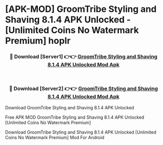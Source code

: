 # [APK-MOD] GroomTribe Styling and Shaving 8.1.4 APK Unlocked - [Unlimited Coins No Watermark Premium] hoplr



<div align="center">
<h3>🔴 Download [Server1] 👉👉 <a href="https://momento.my/?title=GroomTribe_Styling_and_Shaving_8.1.4_APK_Unlocked">GroomTribe Styling and Shaving 8.1.4 APK Unlocked Mod Apk</a></h3><br>

<h3>🔴 Download [Server2] 👉👉 <a href="https://momento.my/?title=GroomTribe_Styling_and_Shaving_8.1.4_APK_Unlocked">GroomTribe Styling and Shaving 8.1.4 APK Unlocked Mod Apk</a></h3>
</div>



Download GroomTribe Styling and Shaving 8.1.4 APK Unlocked 

Free APK MOD GroomTribe Styling and Shaving 8.1.4 APK Unlocked [Unlimited Coins No Watermark Premium]

Download GroomTribe Styling and Shaving 8.1.4 APK Unlocked [Unlimited Coins No Watermark Premium] Mod For Android
